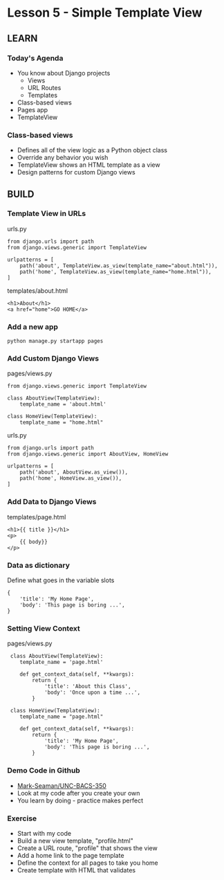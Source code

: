 # Lesson 5 - Simple Template View

## LEARN

### Today's Agenda
* You know about Django projects
    * Views
    * URL Routes
    * Templates
* Class-based views
* Pages app
* TemplateView


### Class-based views
* Defines all of the view logic as a Python object class
* Override any behavior you wish
* TemplateView shows an HTML template as a view
* Design patterns for custom Django views


## BUILD

### Template View in URLs

urls.py

    from django.urls import path
    from django.views.generic import TemplateView
    
    urlpatterns = [
        path('about', TemplateView.as_view(template_name="about.html")),
        path('home', TemplateView.as_view(template_name="home.html")),
    ]

templates/about.html

    <h1>About</h1>
    <a href="home">GO HOME</a>
 
 
### Add a new app

    python manage.py startapp pages
   

### Add Custom Django Views

pages/views.py

    from django.views.generic import TemplateView
    
    class AboutView(TemplateView):
        template_name = 'about.html'

    class HomeView(TemplateView):
        template_name = "home.html"
        
        
urls.py

    from django.urls import path
    from django.views.generic import AboutView, HomeView
    
    urlpatterns = [
        path('about', AboutView.as_view()),
        path('home', HomeView.as_view()),
    ]
  
  
### Add Data to Django Views
    
templates/page.html

    <h1>{{ title }}</h1>
    <p>
        {{ body}}
    </p>


### Data as dictionary

Define what goes in the variable slots

    {
        'title': 'My Home Page', 
        'body': 'This page is boring ...',
    }


### Setting View Context
    
pages/views.py
    
     class AboutView(TemplateView):
        template_name = 'page.html'
        
        def get_context_data(self, **kwargs):
            return {
                'title': 'About this Class', 
                'body': 'Once upon a time ...',
            }
     
     class HomeView(TemplateView):
        template_name = "page.html"
        
        def get_context_data(self, **kwargs):
            return {
                'title': 'My Home Page', 
                'body': 'This page is boring ...',
            }
     
     
### Demo Code in Github
* [Mark-Seaman/UNC-BACS-350](https://github.com/Mark-Seaman/UNC-BACS-350/tree/master/demo/week02/demo4)
* Look at my code after you create your own
* You learn by doing - practice makes perfect


### Exercise
* Start with my code
* Build a new view template, "profile.html"
* Create a URL route, "profile" that shows the view
* Add a home link to the page template
* Define the context for all pages to take you home
* Create template with HTML that validates 

